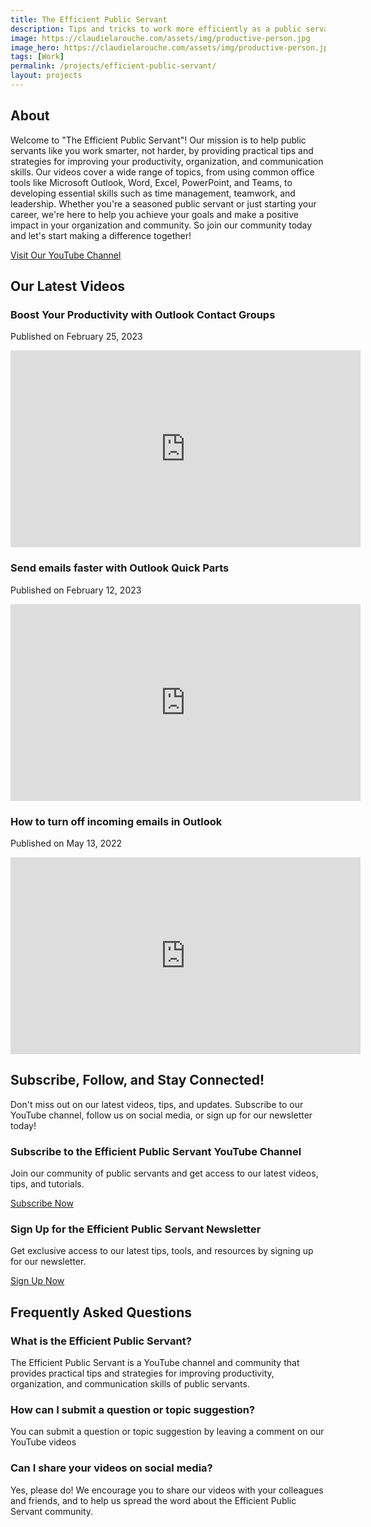 ```yaml
---
title: The Efficient Public Servant
description: Tips and tricks to work more efficiently as a public servant
image: https://claudielarouche.com/assets/img/productive-person.jpg
image_hero: https://claudielarouche.com/assets/img/productive-person.jpg
tags: [Work]
permalink: /projects/efficient-public-servant/
layout: projects
---
```


## About

Welcome to "The Efficient Public Servant"! Our mission is to help public servants like you work smarter, not harder, by providing practical tips and strategies for improving your productivity, organization, and communication skills. Our videos cover a wide range of topics, from using common office tools like Microsoft Outlook, Word, Excel, PowerPoint, and Teams, to developing essential skills such as time management, teamwork, and leadership. Whether you're a seasoned public servant or just starting your career, we're here to help you achieve your goals and make a positive impact in your organization and community. So join our community today and let's start making a difference together!
				
<a href="https://www.youtube.com/watch?v=R6aueKiDYVc&list=PL2PsmJC9DKmhlN_Z9ELsciKbF2EnLl67d" class="btn btn-primary" target="_blank">Visit Our YouTube Channel</a>
			
## Our Latest Videos

### Boost Your Productivity with Outlook Contact Groups

Published on February 25, 2023  
<div class="embed-responsive embed-responsive-16by9">
    <iframe width="560" height="315" src="https://www.youtube.com/embed/FQJNF1pTpqU" title="YouTube video player" frameborder="0" allow="accelerometer; autoplay; clipboard-write; encrypted-media; gyroscope; picture-in-picture; web-share" allowfullscreen></iframe>
</div>


### Send emails faster with Outlook Quick Parts
Published on February 12, 2023  
<div class="embed-responsive embed-responsive-16by9">
    <iframe width="560" height="315" src="https://www.youtube.com/embed/KrUL8vR17u4" title="YouTube video player" frameborder="0" allow="accelerometer; autoplay; clipboard-write; encrypted-media; gyroscope; picture-in-picture; web-share" allowfullscreen></iframe>
</div>

### How to turn off incoming emails in Outlook
Published on May 13, 2022
<div class="embed-responsive embed-responsive-16by9">
    <iframe width="560" height="315" src="https://www.youtube.com/embed/nQ5pxJRz1dU?list=PL2PsmJC9DKmhlN_Z9ELsciKbF2EnLl67d" title="How to turn off incoming emails in Outlook" frameborder="0" allow="accelerometer; autoplay; clipboard-write; encrypted-media; gyroscope; picture-in-picture; web-share" allowfullscreen></iframe>
</div>
				
## Subscribe, Follow, and Stay Connected!

Don't miss out on our latest videos, tips, and updates. Subscribe to our YouTube channel, follow us on social media, or sign up for our newsletter today!

### Subscribe to the Efficient Public Servant YouTube Channel

Join our community of public servants and get access to our latest videos, tips, and tutorials.  

<a href="https://www.youtube.com/channel/UCI0op2BADy5_PDbb_IchtWg?sub_confirmation=1" class="btn btn-primary" target="_blank">Subscribe Now</a>
					
### Sign Up for the Efficient Public Servant Newsletter

Get exclusive access to our latest tips, tools, and resources by signing up for our newsletter.

<a href="https://forms.gle/XGP3ecLZV9MKeAwG8" class="btn btn-secondary" target="_blank">Sign Up Now</a>



## Frequently Asked Questions

### What is the Efficient Public Servant?
The Efficient Public Servant is a YouTube channel and community that provides practical tips and strategies for improving productivity, organization, and communication skills of public servants.

### How can I submit a question or topic suggestion?
You can submit a question or topic suggestion by leaving a comment on our YouTube videos

### Can I share your videos on social media?
Yes, please do! We encourage you to share our videos with your colleagues and friends, and to help us spread the word about the Efficient Public Servant community.